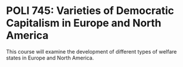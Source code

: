 # POLI 745: Varieties of Democratic Capitalism in Europe and North America

This course will examine the development of different types of welfare states in Europe and North America.